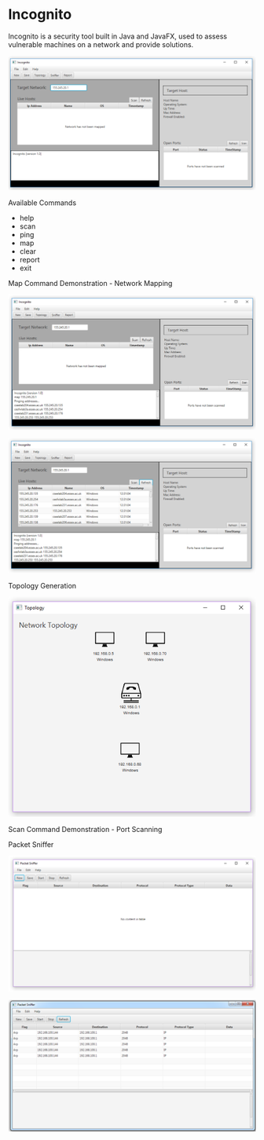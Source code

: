 # Incognito

Incognito is a security tool built in Java and JavaFX, used to assess vulnerable machines on a network and provide solutions.

![Alt text](/Images/Incognito.png?raw=true "Incognito")

Available Commands
- help
- scan
- ping
- map
- clear
- report
- exit

Map Command Demonstration - Network Mapping

![Alt text](/Images/MapDemo1.png?raw=true "Mapping The Network")

![Alt text](/Images/MapDemo2.png?raw=true "Populating Live Hosts")


Topology Generation

![Alt text](/Images/NetworkTopology.png?raw=true "Dynamically Generated Network Topology")


Scan Command Demonstration - Port Scanning



Packet Sniffer

![Alt text](/Images/PacketSniffer.png?raw=true)

![Alt text](/Images/PacketSnifferResults.png?raw=true "Packet Sniffer Demo")
